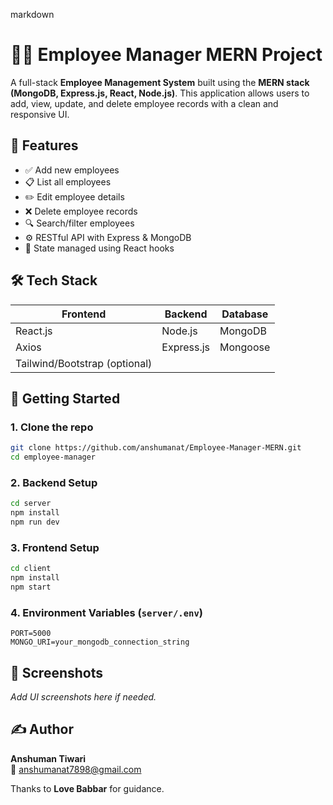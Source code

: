 markdown
# 🧑‍💼 Employee Manager MERN Project

A full-stack **Employee Management System** built using the **MERN stack (MongoDB, Express.js, React, Node.js)**. This application allows users to add, view, update, and delete employee records with a clean and responsive UI.

## 📌 Features

- ✅ Add new employees  
- 📋 List all employees  
- ✏️ Edit employee details  
- ❌ Delete employee records  
- 🔍 Search/filter employees  
- ⚙️ RESTful API with Express & MongoDB  
- 🧠 State managed using React hooks  

## 🛠️ Tech Stack

| Frontend   | Backend    | Database |
|------------|------------|----------|
| React.js   | Node.js    | MongoDB  |
| Axios      | Express.js | Mongoose |
| Tailwind/Bootstrap (optional) |            |          |

## 🚀 Getting Started

### 1. Clone the repo

```bash
git clone https://github.com/anshumanat/Employee-Manager-MERN.git
cd employee-manager
```

### 2. Backend Setup

```bash
cd server
npm install
npm run dev
```

### 3. Frontend Setup

```bash
cd client
npm install
npm start
```

### 4. Environment Variables (`server/.env`)

```env
PORT=5000
MONGO_URI=your_mongodb_connection_string
```

## 📸 Screenshots

_Add UI screenshots here if needed._

## ✍️ Author

**Anshuman Tiwari**  
📧 anshumanat7898@gmail.com  

Thanks to **Love Babbar** for guidance.
```
